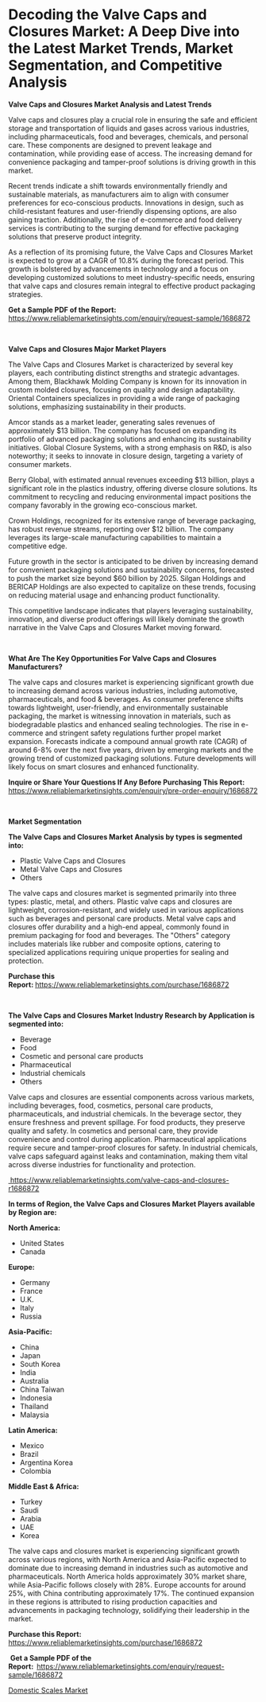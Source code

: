 <p><h1>Decoding the Valve Caps and Closures Market: A Deep Dive into the Latest Market Trends, Market Segmentation, and Competitive Analysis</h1></p><p><strong>Valve Caps and Closures Market Analysis and Latest Trends</strong></p>
<p><p>Valve caps and closures play a crucial role in ensuring the safe and efficient storage and transportation of liquids and gases across various industries, including pharmaceuticals, food and beverages, chemicals, and personal care. These components are designed to prevent leakage and contamination, while providing ease of access. The increasing demand for convenience packaging and tamper-proof solutions is driving growth in this market.</p><p>Recent trends indicate a shift towards environmentally friendly and sustainable materials, as manufacturers aim to align with consumer preferences for eco-conscious products. Innovations in design, such as child-resistant features and user-friendly dispensing options, are also gaining traction. Additionally, the rise of e-commerce and food delivery services is contributing to the surging demand for effective packaging solutions that preserve product integrity.</p><p>As a reflection of its promising future, the Valve Caps and Closures Market is expected to grow at a CAGR of 10.8% during the forecast period. This growth is bolstered by advancements in technology and a focus on developing customized solutions to meet industry-specific needs, ensuring that valve caps and closures remain integral to effective product packaging strategies.</p></p>
<p><strong>Get a Sample PDF of the Report:&nbsp;</strong> <a href="https://www.reliablemarketinsights.com/enquiry/request-sample/1686872?utm_campaign=3442&utm_medium=2&utm_source=Github&utm_content=ia&utm_term=26032025&utm_id=valve-caps-and-closures">https://www.reliablemarketinsights.com/enquiry/request-sample/1686872</a></p>
<p>&nbsp;</p>
<p><strong>Valve Caps and Closures Major Market Players</strong></p>
<p><p>The Valve Caps and Closures Market is characterized by several key players, each contributing distinct strengths and strategic advantages. Among them, Blackhawk Molding Company is known for its innovation in custom molded closures, focusing on quality and design adaptability. Oriental Containers specializes in providing a wide range of packaging solutions, emphasizing sustainability in their products.</p><p>Amcor stands as a market leader, generating sales revenues of approximately $13 billion. The company has focused on expanding its portfolio of advanced packaging solutions and enhancing its sustainability initiatives. Global Closure Systems, with a strong emphasis on R&D, is also noteworthy; it seeks to innovate in closure design, targeting a variety of consumer markets.</p><p>Berry Global, with estimated annual revenues exceeding $13 billion, plays a significant role in the plastics industry, offering diverse closure solutions. Its commitment to recycling and reducing environmental impact positions the company favorably in the growing eco-conscious market.</p><p>Crown Holdings, recognized for its extensive range of beverage packaging, has robust revenue streams, reporting over $12 billion. The company leverages its large-scale manufacturing capabilities to maintain a competitive edge. </p><p>Future growth in the sector is anticipated to be driven by increasing demand for convenient packaging solutions and sustainability concerns, forecasted to push the market size beyond $60 billion by 2025. Silgan Holdings and BERICAP Holdings are also expected to capitalize on these trends, focusing on reducing material usage and enhancing product functionality.</p><p>This competitive landscape indicates that players leveraging sustainability, innovation, and diverse product offerings will likely dominate the growth narrative in the Valve Caps and Closures Market moving forward.</p></p>
<p>&nbsp;</p>
<p><strong>What Are The Key Opportunities For Valve Caps and Closures Manufacturers?</strong></p>
<p><p>The valve caps and closures market is experiencing significant growth due to increasing demand across various industries, including automotive, pharmaceuticals, and food & beverages. As consumer preference shifts towards lightweight, user-friendly, and environmentally sustainable packaging, the market is witnessing innovation in materials, such as biodegradable plastics and enhanced sealing technologies. The rise in e-commerce and stringent safety regulations further propel market expansion. Forecasts indicate a compound annual growth rate (CAGR) of around 6-8% over the next five years, driven by emerging markets and the growing trend of customized packaging solutions. Future developments will likely focus on smart closures and enhanced functionality.</p></p>
<p><strong>Inquire or Share Your Questions If Any Before Purchasing This Report:</strong> <a href="https://www.reliablemarketinsights.com/enquiry/pre-order-enquiry/1686872?utm_campaign=3442&utm_medium=2&utm_source=Github&utm_content=ia&utm_term=26032025&utm_id=valve-caps-and-closures">https://www.reliablemarketinsights.com/enquiry/pre-order-enquiry/1686872</a></p>
<p>&nbsp;</p>
<p><strong>Market Segmentation</strong></p>
<p><strong>The Valve Caps and Closures Market Analysis by types is segmented into:</strong></p>
<p><ul><li>Plastic Valve Caps and Closures</li><li>Metal Valve Caps and Closures</li><li>Others</li></ul></p>
<p><p>The valve caps and closures market is segmented primarily into three types: plastic, metal, and others. Plastic valve caps and closures are lightweight, corrosion-resistant, and widely used in various applications such as beverages and personal care products. Metal valve caps and closures offer durability and a high-end appeal, commonly found in premium packaging for food and beverages. The "Others" category includes materials like rubber and composite options, catering to specialized applications requiring unique properties for sealing and protection.</p></p>
<p><strong>Purchase this Report:&nbsp;</strong><a href="https://www.reliablemarketinsights.com/purchase/1686872?utm_campaign=3442&utm_medium=2&utm_source=Github&utm_content=ia&utm_term=26032025&utm_id=valve-caps-and-closures">https://www.reliablemarketinsights.com/purchase/1686872</a></p>
<p>&nbsp;</p>
<p><strong>The Valve Caps and Closures Market Industry Research by Application is segmented into:</strong></p>
<p><ul><li>Beverage</li><li>Food</li><li>Cosmetic and personal care products</li><li>Pharmaceutical</li><li>Industrial chemicals</li><li>Others</li></ul></p>
<p><p>Valve caps and closures are essential components across various markets, including beverages, food, cosmetics, personal care products, pharmaceuticals, and industrial chemicals. In the beverage sector, they ensure freshness and prevent spillage. For food products, they preserve quality and safety. In cosmetics and personal care, they provide convenience and control during application. Pharmaceutical applications require secure and tamper-proof closures for safety. In industrial chemicals, valve caps safeguard against leaks and contamination, making them vital across diverse industries for functionality and protection.</p></p>
<p><a href="https://www.reliablemarketinsights.com/valve-caps-and-closures-r1686872?utm_campaign=3442&utm_medium=2&utm_source=Github&utm_content=ia&utm_term=26032025&utm_id=valve-caps-and-closures">&nbsp;https://www.reliablemarketinsights.com/valve-caps-and-closures-r1686872</a></p>
<p><strong>In terms of Region, the Valve Caps and Closures Market Players available by Region are:</strong></p>
<p>
    <p> <strong> North America: </strong>
        <ul>
            <li>United States</li>
            <li>Canada</li>
        </ul>
        </p> 
    <p> <strong> Europe: </strong>
        <ul>
            <li>Germany</li>
            <li>France</li>
            <li>U.K.</li>
            <li>Italy</li>
            <li>Russia</li>
        </ul>
        </p> 
    <p> <strong> Asia-Pacific: </strong>
        <ul>
            <li>China</li>
            <li>Japan</li>
            <li>South Korea</li>
            <li>India</li>
            <li>Australia</li>
            <li>China Taiwan</li>
            <li>Indonesia</li>
            <li>Thailand</li>
            <li>Malaysia</li>
        </ul>
        </p> 
    <p> <strong> Latin America: </strong>
        <ul>
            <li>Mexico</li>
            <li>Brazil</li>
            <li>Argentina Korea</li>
            <li>Colombia</li>
        </ul>
        </p> 
    <p> <strong> Middle East & Africa: </strong>
        <ul>
            <li>Turkey</li>
            <li>Saudi</li>
            <li>Arabia</li>
            <li>UAE</li>
            <li>Korea</li>
        </ul>
    </p>
    </p>
<p><p>The valve caps and closures market is experiencing significant growth across various regions, with North America and Asia-Pacific expected to dominate due to increasing demand in industries such as automotive and pharmaceuticals. North America holds approximately 30% market share, while Asia-Pacific follows closely with 28%. Europe accounts for around 25%, with China contributing approximately 17%. The continued expansion in these regions is attributed to rising production capacities and advancements in packaging technology, solidifying their leadership in the market.</p></p>
<p><strong>Purchase this Report: </strong><a href="https://www.reliablemarketinsights.com/purchase/1686872?utm_campaign=3442&utm_medium=2&utm_source=Github&utm_content=ia&utm_term=26032025&utm_id=valve-caps-and-closures">https://www.reliablemarketinsights.com/purchase/1686872</a></p>
<p>&nbsp;<strong>Get a Sample PDF of the Report:&nbsp;&nbsp;</strong><a href="https://www.reliablemarketinsights.com/enquiry/request-sample/1686872?utm_campaign=3442&utm_medium=2&utm_source=Github&utm_content=ia&utm_term=26032025&utm_id=valve-caps-and-closures">https://www.reliablemarketinsights.com/enquiry/request-sample/1686872</a></p>
<p><strong></strong></p>
<p><p><a href="https://github.com/marloy8/Market-Research-Report-List-7/blob/main/domestic-scales-market.md?utm_campaign=3442&utm_medium=2&utm_source=Github&utm_content=ia&utm_term=26032025&utm_id=valve-caps-and-closures">Domestic Scales Market</a></p></p>